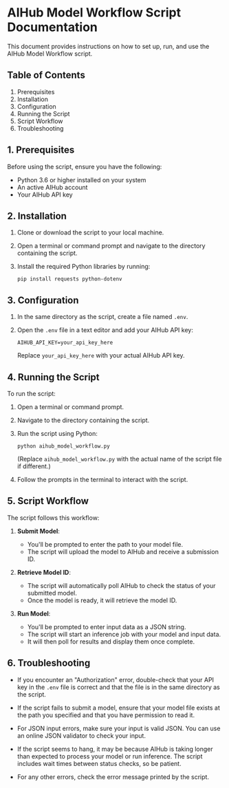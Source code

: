 # AIHub Model Workflow Script Documentation

This document provides instructions on how to set up, run, and use the AIHub Model Workflow script.

## Table of Contents
1. Prerequisites
2. Installation
3. Configuration
4. Running the Script
5. Script Workflow
6. Troubleshooting

## 1. Prerequisites

Before using the script, ensure you have the following:

- Python 3.6 or higher installed on your system
- An active AIHub account
- Your AIHub API key

## 2. Installation

1. Clone or download the script to your local machine.

2. Open a terminal or command prompt and navigate to the directory containing the script.

3. Install the required Python libraries by running:

   ```
   pip install requests python-dotenv
   ```

## 3. Configuration

1. In the same directory as the script, create a file named `.env`.

2. Open the `.env` file in a text editor and add your AIHub API key:

   ```
   AIHUB_API_KEY=your_api_key_here
   ```

   Replace `your_api_key_here` with your actual AIHub API key.

## 4. Running the Script

To run the script:

1. Open a terminal or command prompt.

2. Navigate to the directory containing the script.

3. Run the script using Python:

   ```
   python aihub_model_workflow.py
   ```

   (Replace `aihub_model_workflow.py` with the actual name of the script file if different.)

4. Follow the prompts in the terminal to interact with the script.

## 5. Script Workflow

The script follows this workflow:

1. **Submit Model**: 
   - You'll be prompted to enter the path to your model file.
   - The script will upload the model to AIHub and receive a submission ID.

2. **Retrieve Model ID**: 
   - The script will automatically poll AIHub to check the status of your submitted model.
   - Once the model is ready, it will retrieve the model ID.

3. **Run Model**: 
   - You'll be prompted to enter input data as a JSON string.
   - The script will start an inference job with your model and input data.
   - It will then poll for results and display them once complete.

## 6. Troubleshooting

- If you encounter an "Authorization" error, double-check that your API key in the `.env` file is correct and that the file is in the same directory as the script.

- If the script fails to submit a model, ensure that your model file exists at the path you specified and that you have permission to read it.

- For JSON input errors, make sure your input is valid JSON. You can use an online JSON validator to check your input.

- If the script seems to hang, it may be because AIHub is taking longer than expected to process your model or run inference. The script includes wait times between status checks, so be patient.

- For any other errors, check the error message printed by the script.
